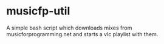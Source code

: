 musicfp-util
============

A simple bash script which downloads mixes from musicforprogramming.net and starts a vlc playlist with them.